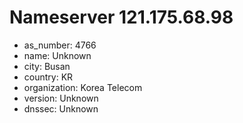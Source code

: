# Nameserver 121.175.68.98

* as_number: 4766
* name: Unknown
* city: Busan
* country: KR
* organization: Korea Telecom
* version: Unknown
* dnssec: Unknown
